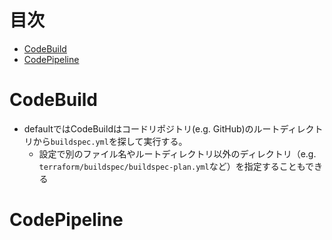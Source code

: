 # 目次 <!-- omit in toc -->
<!-- TOC -->
- [CodeBuild](#codebuild)
- [CodePipeline](#codepipeline)
<!-- /TOC -->

# CodeBuild
- defaultではCodeBuildはコードリポジトリ(e.g. GitHub)のルートディレクトリから`buildspec.yml`を探して実行する。  
  - 設定で別のファイル名やルートディレクトリ以外のディレクトリ（e.g. `terraform/buildspec/buildspec-plan.yml`など）を指定することもできる


# CodePipeline